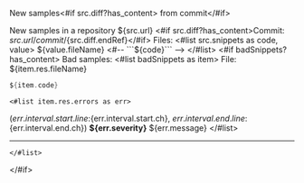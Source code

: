 New samples<#if src.diff?has_content> from commit</#if>

New samples in a repository ${src.url}
<#if src.diff?has_content>Commit: ${src.url}/commit/${src.diff.endRef}</#if>
Files:
<#list src.snippets as code, value>
 ${value.fileName}
    <#--  ```${code}```  -->
</#list>
<#if badSnippets?has_content>
Bad samples:
    <#list badSnippets as item>
File: ${item.res.fileName}

```kotlin
${item.code}
```

    <#list item.res.errors as err>
(${err.interval.start.line}:${err.interval.start.ch}, ${err.interval.end.line}:${err.interval.end.ch}) **${err.severity}** ${err.message}
    </#list>
  
------

    </#list>
</#if>